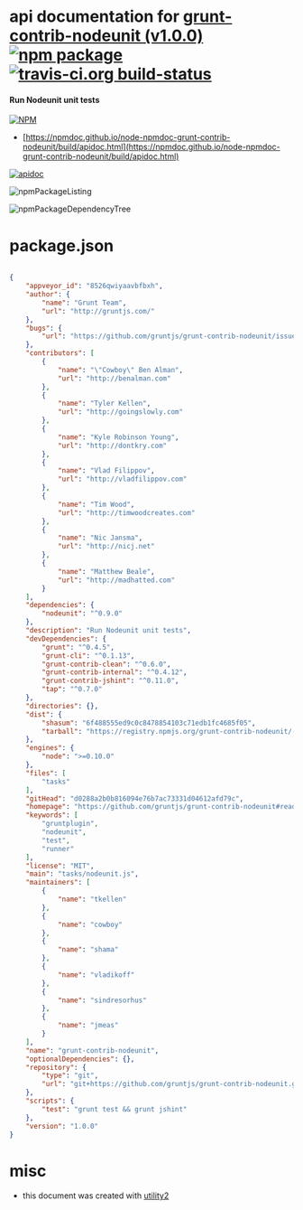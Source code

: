 # api documentation for  [grunt-contrib-nodeunit (v1.0.0)](https://github.com/gruntjs/grunt-contrib-nodeunit#readme)  [![npm package](https://img.shields.io/npm/v/npmdoc-grunt-contrib-nodeunit.svg?style=flat-square)](https://www.npmjs.org/package/npmdoc-grunt-contrib-nodeunit) [![travis-ci.org build-status](https://api.travis-ci.org/npmdoc/node-npmdoc-grunt-contrib-nodeunit.svg)](https://travis-ci.org/npmdoc/node-npmdoc-grunt-contrib-nodeunit)
#### Run Nodeunit unit tests

[![NPM](https://nodei.co/npm/grunt-contrib-nodeunit.png?downloads=true&downloadRank=true&stars=true)](https://www.npmjs.com/package/grunt-contrib-nodeunit)

- [https://npmdoc.github.io/node-npmdoc-grunt-contrib-nodeunit/build/apidoc.html](https://npmdoc.github.io/node-npmdoc-grunt-contrib-nodeunit/build/apidoc.html)

[![apidoc](https://npmdoc.github.io/node-npmdoc-grunt-contrib-nodeunit/build/screenCapture.buildCi.browser.%252Ftmp%252Fbuild%252Fapidoc.html.png)](https://npmdoc.github.io/node-npmdoc-grunt-contrib-nodeunit/build/apidoc.html)

![npmPackageListing](https://npmdoc.github.io/node-npmdoc-grunt-contrib-nodeunit/build/screenCapture.npmPackageListing.svg)

![npmPackageDependencyTree](https://npmdoc.github.io/node-npmdoc-grunt-contrib-nodeunit/build/screenCapture.npmPackageDependencyTree.svg)



# package.json

```json

{
    "appveyor_id": "8526qwiyaavbfbxh",
    "author": {
        "name": "Grunt Team",
        "url": "http://gruntjs.com/"
    },
    "bugs": {
        "url": "https://github.com/gruntjs/grunt-contrib-nodeunit/issues"
    },
    "contributors": [
        {
            "name": "\"Cowboy\" Ben Alman",
            "url": "http://benalman.com"
        },
        {
            "name": "Tyler Kellen",
            "url": "http://goingslowly.com"
        },
        {
            "name": "Kyle Robinson Young",
            "url": "http://dontkry.com"
        },
        {
            "name": "Vlad Filippov",
            "url": "http://vladfilippov.com"
        },
        {
            "name": "Tim Wood",
            "url": "http://timwoodcreates.com"
        },
        {
            "name": "Nic Jansma",
            "url": "http://nicj.net"
        },
        {
            "name": "Matthew Beale",
            "url": "http://madhatted.com"
        }
    ],
    "dependencies": {
        "nodeunit": "^0.9.0"
    },
    "description": "Run Nodeunit unit tests",
    "devDependencies": {
        "grunt": "^0.4.5",
        "grunt-cli": "^0.1.13",
        "grunt-contrib-clean": "^0.6.0",
        "grunt-contrib-internal": "^0.4.12",
        "grunt-contrib-jshint": "^0.11.0",
        "tap": "^0.7.0"
    },
    "directories": {},
    "dist": {
        "shasum": "6f488555ed9c0c8478854103c71edb1fc4685f05",
        "tarball": "https://registry.npmjs.org/grunt-contrib-nodeunit/-/grunt-contrib-nodeunit-1.0.0.tgz"
    },
    "engines": {
        "node": ">=0.10.0"
    },
    "files": [
        "tasks"
    ],
    "gitHead": "d0288a2b0b816094e76b7ac73331d04612afd79c",
    "homepage": "https://github.com/gruntjs/grunt-contrib-nodeunit#readme",
    "keywords": [
        "gruntplugin",
        "nodeunit",
        "test",
        "runner"
    ],
    "license": "MIT",
    "main": "tasks/nodeunit.js",
    "maintainers": [
        {
            "name": "tkellen"
        },
        {
            "name": "cowboy"
        },
        {
            "name": "shama"
        },
        {
            "name": "vladikoff"
        },
        {
            "name": "sindresorhus"
        },
        {
            "name": "jmeas"
        }
    ],
    "name": "grunt-contrib-nodeunit",
    "optionalDependencies": {},
    "repository": {
        "type": "git",
        "url": "git+https://github.com/gruntjs/grunt-contrib-nodeunit.git"
    },
    "scripts": {
        "test": "grunt test && grunt jshint"
    },
    "version": "1.0.0"
}
```



# misc
- this document was created with [utility2](https://github.com/kaizhu256/node-utility2)
